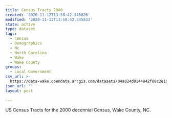 ```yaml
---
title: Census Tracts 2000
created: '2020-11-12T13:58:42.345826'
modified: '2020-11-12T13:58:42.345833'
state: active
type: dataset
tags:
  - Census
  - Demographics
  - Nc
  - North Carolina
  - Wake
  - Wake County
groups:
  - Local Government
csv_url: >-
  https://data-wake.opendata.arcgis.com/datasets/04a024d8144942f08c2e10d196340a6d_0.csv?outSR=%7B%22latestWkid%22%3A2264%2C%22wkid%22%3A102719%7D
json_url: ''
layout: post

---
```

US Census Tracts for the 2000 decennial Census, Wake County, NC.
